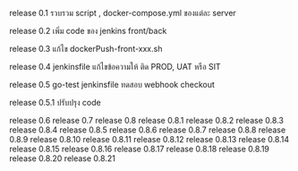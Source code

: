 release 0.1
รวบรวม  script , docker-compose.yml ของแต่ละ server

release 0.2 
เพิ่ม code ของ jenkins front/back

release 0.3
แก้ไข dockerPush-front-xxx.sh

release 0.4
jenkinsfile แก้ไขข้อความให้ ติด PROD, UAT หรือ SIT

release 0.5
go-test jenkinsfile ทดสอบ webhook checkout

release 0.5.1
ปรับปรุง code

release 0.6
release 0.7
release 0.8
release 0.8.1
release 0.8.2
release 0.8.3
release 0.8.4
release 0.8.5
release 0.8.6
release 0.8.7
release 0.8.8
release 0.8.9
release 0.8.10
release 0.8.11
release 0.8.12
release 0.8.13
release 0.8.14
release 0.8.15
release 0.8.16
release 0.8.17
release 0.8.18
release 0.8.19
release 0.8.20
release 0.8.21